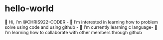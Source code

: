 # hello-world
👋 Hi, I’m @CHRIS922-CODER - 👀 I’m interested in learning how to problem solve using code and using github - 🌱 I’m currently learning  c language- 💞️ I’m learning how to collaborate with other members through github 

